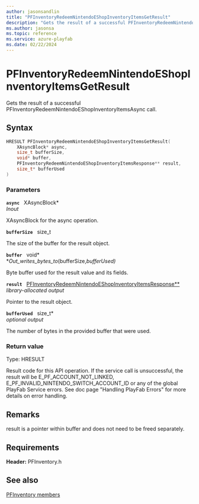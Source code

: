 ```yaml
---
author: jasonsandlin
title: "PFInventoryRedeemNintendoEShopInventoryItemsGetResult"
description: "Gets the result of a successful PFInventoryRedeemNintendoEShopInventoryItemsAsync call."
ms.author: jasonsa
ms.topic: reference
ms.service: azure-playfab
ms.date: 02/22/2024
---
```


# PFInventoryRedeemNintendoEShopInventoryItemsGetResult  

Gets the result of a successful PFInventoryRedeemNintendoEShopInventoryItemsAsync call.  

## Syntax  
  
```cpp
HRESULT PFInventoryRedeemNintendoEShopInventoryItemsGetResult(  
    XAsyncBlock* async,  
    size_t bufferSize,  
    void* buffer,  
    PFInventoryRedeemNintendoEShopInventoryItemsResponse** result,  
    size_t* bufferUsed  
)  
```  
  
### Parameters  
  
**`async`** &nbsp; XAsyncBlock*  
*_Inout_*  
  
XAsyncBlock for the async operation.  
  
**`bufferSize`** &nbsp; size_t  
  
The size of the buffer for the result object.  
  
**`buffer`** &nbsp; void*  
*_Out_writes_bytes_to_(bufferSize,*bufferUsed)*  
  
Byte buffer used for the result value and its fields.  
  
**`result`** &nbsp; [PFInventoryRedeemNintendoEShopInventoryItemsResponse**](../../pfinventorytypes/structs/pfinventoryredeemnintendoeshopinventoryitemsresponse.md)  
*library-allocated output*  
  
Pointer to the result object.  
  
**`bufferUsed`** &nbsp; size_t*  
*optional output*  
  
The number of bytes in the provided buffer that were used.  
  
  
### Return value
Type: HRESULT
  
Result code for this API operation. If the service call is unsuccessful, the result will be E_PF_ACCOUNT_NOT_LINKED, E_PF_INVALID_NINTENDO_SWITCH_ACCOUNT_ID or any of the global PlayFab Service errors. See doc page "Handling PlayFab Errors" for more details on error handling.
  
## Remarks  
  
result is a pointer within buffer and does not need to be freed separately.
  
## Requirements  
  
**Header:** PFInventory.h
  
## See also  
[PFInventory members](../pfinventory_members.md)  

  
  
